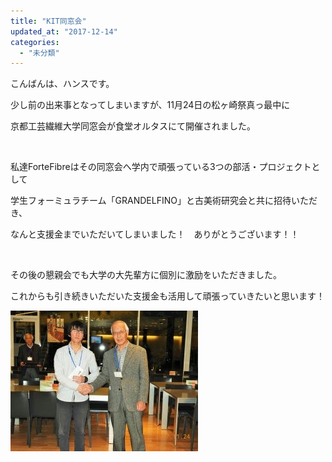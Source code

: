 ```yaml
---
title: "KIT同窓会"
updated_at: "2017-12-14"
categories: 
  - "未分類"
---
```


こんばんは、ハンスです。

少し前の出来事となってしまいますが、11月24日の松ヶ崎祭真っ最中に

京都工芸繊維大学同窓会が食堂オルタスにて開催されました。

 

私達ForteFibreはその同窓会へ学内で頑張っている3つの部活・プロジェクトとして

学生フォーミュラチーム「GRANDELFINO」と古美術研究会と共に招待いただき、

なんと支援金までいただいてしまいました！　ありがとうございます！！

 

その後の懇親会でも大学の大先輩方に個別に激励をいただきました。

これからも引き続きいただいた支援金も活用して頑張っていきたいと思います！

[![](images/DSCN0161-300x225.jpg)](http://www.fortefibre.net/blog/wp-content/uploads/2017/12/DSCN0161.jpg)
